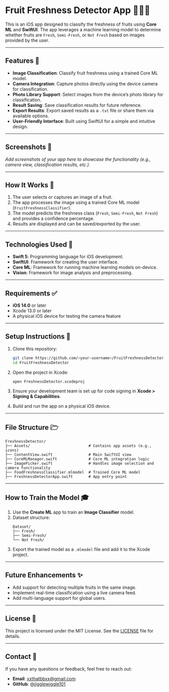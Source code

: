 # Fruit Freshness Detector App 🍎🍌🍇

This is an iOS app designed to classify the freshness of fruits using **Core ML** and **SwiftUI**. The app leverages a machine learning model to determine whether fruits are `Fresh`, `Semi-Fresh`, or `Not Fresh` based on images provided by the user.

---

## Features 🚀

- **Image Classification**: Classify fruit freshness using a trained Core ML model.
- **Camera Integration**: Capture photos directly using the device camera for classification.
- **Photo Library Support**: Select images from the device’s photo library for classification.
- **Result Saving**: Save classification results for future reference.
- **Export Results**: Export saved results as a `.txt` file or share them via available options.
- **User-Friendly Interface**: Built using SwiftUI for a simple and intuitive design.

---

## Screenshots 📸

_Add screenshots of your app here to showcase the functionality (e.g., camera view, classification results, etc.)._

---

## How It Works 🔧

1. The user selects or captures an image of a fruit.
2. The app processes the image using a trained Core ML model (`FruitFreshnessClassifier`).
3. The model predicts the freshness class (`Fresh`, `Semi-Fresh`, `Not Fresh`) and provides a confidence percentage.
4. Results are displayed and can be saved/exported by the user.

---

## Technologies Used 🧪

- **Swift 5**: Programming language for iOS development.
- **SwiftUI**: Framework for creating the user interface.
- **Core ML**: Framework for running machine learning models on-device.
- **Vision**: Framework for image analysis and preprocessing.

---

## Requirements ✅

- **iOS 14.0** or later
- Xcode 13.0 or later
- A physical iOS device for testing the camera feature

---

## Setup Instructions 🔧

1. Clone this repository:
   ```bash
   git clone https://github.com/<your-username>/FruitFreshnessDetector.git
   cd FruitFreshnessDetector
   ```

2. Open the project in Xcode:
   ```bash
   open FreshnessDetector.xcodeproj
   ```

3. Ensure your development team is set up for code signing in **Xcode > Signing & Capabilities**.

4. Build and run the app on a physical iOS device.

---

## File Structure 🗁

```
FreshnessDetector/
├── Assets/                          # Contains app assets (e.g., icons)
├── ContentView.swift                # Main SwiftUI view
├── CoreMLManager.swift              # Core ML integration logic
├── ImagePicker.swift                # Handles image selection and camera functionality
├── FoodFreshnessClassifier.mlmodel  # Trained Core ML model
├── FreshnessDetectorApp.swift       # App entry point
```

---

## How to Train the Model 🎓

1. Use the **Create ML** app to train an **Image Classifier** model.
2. Dataset structure:
   ```
   Dataset/
   ├── Fresh/
   ├── Semi-Fresh/
   └── Not Fresh/
   ```
3. Export the trained model as a `.mlmodel` file and add it to the Xcode project.

---

## Future Enhancements ✨

- Add support for detecting multiple fruits in the same image.
- Implement real-time classification using a live camera feed.
- Add multi-language support for global users.

---

## License 📜

This project is licensed under the MIT License. See the [LICENSE](LICENSE) file for details.

---

## Contact 💬

If you have any questions or feedback, feel free to reach out:

- **Email**: xxthatbbxx@gmail.com
- **GitHub**: [@jigglewiggle101](https://github.com/jigglewiggle101)

